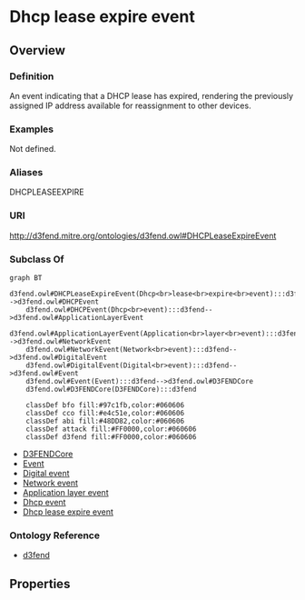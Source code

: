 # Dhcp lease expire event

## Overview

### Definition
An event indicating that a DHCP lease has expired, rendering the previously assigned IP address available for reassignment to other devices.

### Examples
Not defined.

### Aliases
DHCPLEASEEXPIRE

### URI
http://d3fend.mitre.org/ontologies/d3fend.owl#DHCPLeaseExpireEvent

### Subclass Of
```mermaid
graph BT
    d3fend.owl#DHCPLeaseExpireEvent(Dhcp<br>lease<br>expire<br>event):::d3fend-->d3fend.owl#DHCPEvent
    d3fend.owl#DHCPEvent(Dhcp<br>event):::d3fend-->d3fend.owl#ApplicationLayerEvent
    d3fend.owl#ApplicationLayerEvent(Application<br>layer<br>event):::d3fend-->d3fend.owl#NetworkEvent
    d3fend.owl#NetworkEvent(Network<br>event):::d3fend-->d3fend.owl#DigitalEvent
    d3fend.owl#DigitalEvent(Digital<br>event):::d3fend-->d3fend.owl#Event
    d3fend.owl#Event(Event):::d3fend-->d3fend.owl#D3FENDCore
    d3fend.owl#D3FENDCore(D3FENDCore):::d3fend
    
    classDef bfo fill:#97c1fb,color:#060606
    classDef cco fill:#e4c51e,color:#060606
    classDef abi fill:#48DD82,color:#060606
    classDef attack fill:#FF0000,color:#060606
    classDef d3fend fill:#FF0000,color:#060606
```

- [D3FENDCore](/docs/ontology/reference/model/D3FENDCore/D3FENDCore.md)
- [Event](/docs/ontology/reference/model/D3FENDCore/Event/Event.md)
- [Digital event](/docs/ontology/reference/model/D3FENDCore/Event/Digital%20event/Digital%20event.md)
- [Network event](/docs/ontology/reference/model/D3FENDCore/Event/Digital%20event/Network%20event/Network%20event.md)
- [Application layer event](/docs/ontology/reference/model/D3FENDCore/Event/Digital%20event/Network%20event/Application%20layer%20event/Application%20layer%20event.md)
- [Dhcp event](/docs/ontology/reference/model/D3FENDCore/Event/Digital%20event/Network%20event/Application%20layer%20event/Dhcp%20event/Dhcp%20event.md)
- [Dhcp lease expire event](/docs/ontology/reference/model/D3FENDCore/Event/Digital%20event/Network%20event/Application%20layer%20event/Dhcp%20event/Dhcp%20lease%20expire%20event/Dhcp%20lease%20expire%20event.md)


### Ontology Reference
- [d3fend](http://d3fend.mitre.org/ontologies/d3fend.owl#)

## Properties
